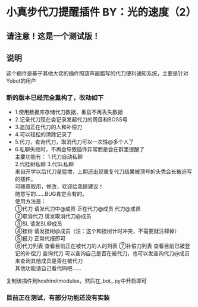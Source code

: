 # 小真步代刀提醒插件 BY：光的速度（2）  
## 请注意！这是一个测试版！
## 说明  
这个插件是基于其他大佬的插件照葫芦画瓢写的代刀便利通知系统，主要是针对Yobot的用户  
### 新的版本已经完全重构了，改动如下  
- 1.使用数据库存储代刀数据，重启不再丢失数据  
- 2.记录代刀现在会记录发起代刀的周目和BOSS号  
- 3.追加正在代刀的人和补偿刀  
- 4.可以轻松的清除记录了  
- 5.代刀，查询代刀，取消代刀可以一次性@多个人了  
- 6.私聊失败时，不再会导致插件异常而是会在群里提醒了  
主要功能有：
1.代刀自动私聊    
2.代挂树私聊 
3.代SL私聊     
来自开学以后代刀量猛增，上期还出现重复代刀结果被顶号的头秃会长被迫写的插件。  
可随意取用，修改，欢迎给我提建议！  
随意写的……BUG肯定会有的。  
使用方法是：  
①代刀 请发代刀中@成员 正在代刀@成员 代刀@成员  
②取消代刀 请发取消代刀@成员  
③SL 请发SL@成员  
④挂树 请发挂树@成员（注：这个和挂树计时冲突，不需要就注释掉）  
⑤报刀 正常代报即可  
⑥代刀列表 查看目前正在被代刀的人的列表
⑦补偿刀列表 查看目前已被登记的补偿刀
查询代刀 可以查询自己是否在被代刀，也可以发查询代刀@成员 来查询其他成员是否在被代刀  
其他功能请自己看代码吧……  

复制该插件到hoshino\modules，然后在_bot_.py中开启即可

### 目前正在测试，有部分功能还没有实装


